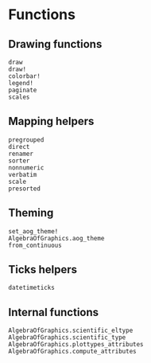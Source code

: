 # Functions

## Drawing functions

```@docs
draw
draw!
colorbar!
legend!
paginate
scales
```

## Mapping helpers

```@docs
pregrouped
direct
renamer
sorter
nonnumeric
verbatim
scale
presorted
```

## Theming

```@docs
set_aog_theme!
AlgebraOfGraphics.aog_theme
from_continuous
```


## Ticks helpers

```@docs
datetimeticks
```

## Internal functions

```@docs
AlgebraOfGraphics.scientific_eltype
AlgebraOfGraphics.scientific_type
AlgebraOfGraphics.plottypes_attributes
AlgebraOfGraphics.compute_attributes
```
